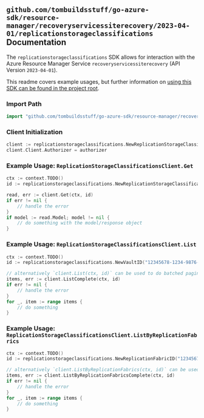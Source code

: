 
## `github.com/tombuildsstuff/go-azure-sdk/resource-manager/recoveryservicessiterecovery/2023-04-01/replicationstorageclassifications` Documentation

The `replicationstorageclassifications` SDK allows for interaction with the Azure Resource Manager Service `recoveryservicessiterecovery` (API Version `2023-04-01`).

This readme covers example usages, but further information on [using this SDK can be found in the project root](https://github.com/tombuildsstuff/go-azure-sdk/tree/main/docs).

### Import Path

```go
import "github.com/tombuildsstuff/go-azure-sdk/resource-manager/recoveryservicessiterecovery/2023-04-01/replicationstorageclassifications"
```


### Client Initialization

```go
client := replicationstorageclassifications.NewReplicationStorageClassificationsClientWithBaseURI("https://management.azure.com")
client.Client.Authorizer = authorizer
```


### Example Usage: `ReplicationStorageClassificationsClient.Get`

```go
ctx := context.TODO()
id := replicationstorageclassifications.NewReplicationStorageClassificationID("12345678-1234-9876-4563-123456789012", "example-resource-group", "vaultValue", "replicationFabricValue", "replicationStorageClassificationValue")

read, err := client.Get(ctx, id)
if err != nil {
	// handle the error
}
if model := read.Model; model != nil {
	// do something with the model/response object
}
```


### Example Usage: `ReplicationStorageClassificationsClient.List`

```go
ctx := context.TODO()
id := replicationstorageclassifications.NewVaultID("12345678-1234-9876-4563-123456789012", "example-resource-group", "vaultValue")

// alternatively `client.List(ctx, id)` can be used to do batched pagination
items, err := client.ListComplete(ctx, id)
if err != nil {
	// handle the error
}
for _, item := range items {
	// do something
}
```


### Example Usage: `ReplicationStorageClassificationsClient.ListByReplicationFabrics`

```go
ctx := context.TODO()
id := replicationstorageclassifications.NewReplicationFabricID("12345678-1234-9876-4563-123456789012", "example-resource-group", "vaultValue", "replicationFabricValue")

// alternatively `client.ListByReplicationFabrics(ctx, id)` can be used to do batched pagination
items, err := client.ListByReplicationFabricsComplete(ctx, id)
if err != nil {
	// handle the error
}
for _, item := range items {
	// do something
}
```
